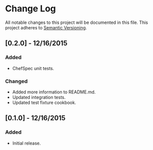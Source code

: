 # Change Log
All notable changes to this project will be documented in this file.
This project adheres to [Semantic Versioning](http://semver.org/).

## [0.2.0] - 12/16/2015
### Added
- ChefSpec unit tests.

### Changed
- Added more information to README.md.
- Updated integration tests.
- Updated test fixture cookbook.

## [0.1.0] - 12/16/2015
### Added
- Initial release.
